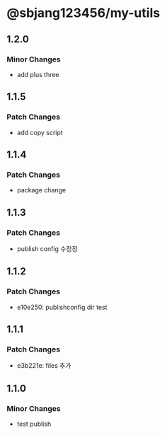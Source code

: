 # @sbjang123456/my-utils

## 1.2.0

### Minor Changes

- add plus three

## 1.1.5

### Patch Changes

- add copy script

## 1.1.4

### Patch Changes

- package change

## 1.1.3

### Patch Changes

- publish config 수정정

## 1.1.2

### Patch Changes

- e10e250: publishconfig dir test

## 1.1.1

### Patch Changes

- e3b221e: files 추가

## 1.1.0

### Minor Changes

- test publish

